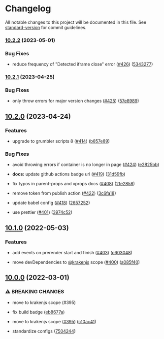 # Changelog

All notable changes to this project will be documented in this file. See [standard-version](https://github.com/conventional-changelog/standard-version) for commit guidelines.

### [10.2.2](https://github.com/krakenjs/zoid/compare/v10.2.1...v10.2.2) (2023-05-01)


### Bug Fixes

* reduce frequency of "Detected iframe close" error ([#426](https://github.com/krakenjs/zoid/issues/426)) ([5343277](https://github.com/krakenjs/zoid/commit/53432775742a56aad8377c84258ec8d7a17d0450))

### [10.2.1](https://github.com/krakenjs/zoid/compare/v10.2.0...v10.2.1) (2023-04-25)


### Bug Fixes

* only throw errors for major version changes ([#425](https://github.com/krakenjs/zoid/issues/425)) ([57e8989](https://github.com/krakenjs/zoid/commit/57e8989fedf94ea1e1084827acc21fedfad6e267))

## [10.2.0](https://github.com/krakenjs/zoid/compare/v10.1.0...v10.2.0) (2023-04-24)


### Features

* upgrade to grumbler scripts 8 ([#414](https://github.com/krakenjs/zoid/issues/414)) ([b857e89](https://github.com/krakenjs/zoid/commit/b857e8930e76ebae77d755f5e9e0f5ac432a5790))


### Bug Fixes

* avoid throwing errors if container is no longer in page ([#424](https://github.com/krakenjs/zoid/issues/424)) ([e2825bb](https://github.com/krakenjs/zoid/commit/e2825bb5e08eadde14e8fc7b6b76d9069c5a3daf))


* **docs:** update github actions badge url ([#419](https://github.com/krakenjs/zoid/issues/419)) ([31d59fb](https://github.com/krakenjs/zoid/commit/31d59fbd1c89697e3773a5f043a506c95ee009a5))
* fix typos in parent-props and xprops docs ([#408](https://github.com/krakenjs/zoid/issues/408)) ([2fe2858](https://github.com/krakenjs/zoid/commit/2fe28584d75f9f740ec7a6d162b8d775c9cf39a0))
* remove token from publish action ([#422](https://github.com/krakenjs/zoid/issues/422)) ([3c6fa18](https://github.com/krakenjs/zoid/commit/3c6fa180c564b248d0e1b2ed66a2eaef8e2527e6))
* update babel config ([#418](https://github.com/krakenjs/zoid/issues/418)) ([2657252](https://github.com/krakenjs/zoid/commit/2657252085d401d64740fc3c8b372f085705bbf6))
* use prettier ([#401](https://github.com/krakenjs/zoid/issues/401)) ([3974c52](https://github.com/krakenjs/zoid/commit/3974c52a880e8b7a72201c9ad205b576611e7c65))

## [10.1.0](https://github.com/krakenjs/zoid/compare/v10.0.0...v10.1.0) (2022-05-03)


### Features

* add events on prerender start and finish ([#403](https://github.com/krakenjs/zoid/issues/403)) ([c603048](https://github.com/krakenjs/zoid/commit/c6030488dcbb4bb182b630acf722b6a8bbafc5dd))


* move devDependencies to [@krakenjs](https://github.com/krakenjs) scope ([#400](https://github.com/krakenjs/zoid/issues/400)) ([a085f40](https://github.com/krakenjs/zoid/commit/a085f408ff4f20d95f22ab5b44acb490038c33d7))

## [10.0.0](https://github.com/krakenjs/zoid/compare/v9.0.87...v10.0.0) (2022-03-01)


### ⚠ BREAKING CHANGES

* move to krakenjs scope (#395)

* fix build badge ([eb8677a](https://github.com/krakenjs/zoid/commit/eb8677a3c41f8ad52158ad946573d0df9a47538d))
* move to krakenjs scope ([#395](https://github.com/krakenjs/zoid/issues/395)) ([c10ac41](https://github.com/krakenjs/zoid/commit/c10ac415ce6a2174c7ef08f2451da95bb9795888))
* standardize configs ([7504244](https://github.com/krakenjs/zoid/commit/7504244fe9c856a74e210008ed5fac00d2bf114d))
